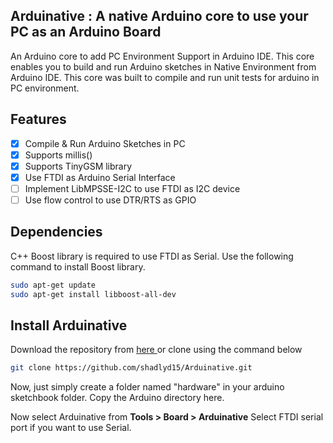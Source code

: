 
## Arduinative : A native Arduino core to use your PC as an Arduino Board
An Arduino core to add PC Environment Support in Arduino IDE. This core enables you to build and run Arduino sketches in Native Environment from Arduino IDE. This core was built to compile and run unit tests for arduino in PC environment. 

## Features

- [x] Compile & Run Arduino Sketches in PC
- [x] Supports millis()
- [x] Supports TinyGSM library
- [x] Use FTDI as Arduino Serial Interface
- [ ] Implement LibMPSSE-I2C to use FTDI as I2C device
- [ ] Use flow control to use DTR/RTS as GPIO

## Dependencies
C++ Boost library is required to use FTDI as Serial. Use the following command to install Boost library.
```bash
sudo apt-get update
sudo apt-get install libboost-all-dev
```

## Install Arduinative
Download the repository from <a href="https://github.com/shadlyd15/Arduinative/archive/master.zip"> here </a> or clone using the command below
```bash
git clone https://github.com/shadlyd15/Arduinative.git
```
Now, just simply create a folder named "hardware" in your arduino sketchbook folder. Copy the Arduino directory here.

Now select Arduinative from **Tools > Board > Arduinative**
Select FTDI serial port if you want to use Serial.
